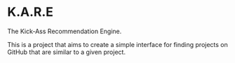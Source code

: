 K.A.R.E
=======

The Kick-Ass Recommendation Engine.

This is a project that aims to create a simple interface for finding projects on GitHub that are similar to a given project.
